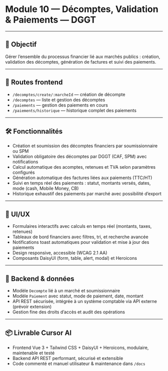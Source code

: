 # Module 10 — Décomptes, Validation & Paiements — DGGT

---

## 🎯 Objectif

Gérer l’ensemble du processus financier lié aux marchés publics : création, validation des décomptes, génération de factures et suivi des paiements.

---

## 📁 Routes frontend

- `/decomptes/create/:marcheId` — création de décompte  
- `/decomptes` — liste et gestion des décomptes  
- `/paiements` — gestion des paiements en cours  
- `/paiements/historique` — historique complet des paiements  

---

## 🛠 Fonctionnalités

- Création et soumission des décomptes financiers par soumissionnaire ou SPM  
- Validation obligatoire des décomptes par DGGT (CAF, SPM) avec notifications  
- Calcul automatique des acomptes, retenues et TVA selon paramètres configurés  
- Génération automatique des factures liées aux paiements (TTC/HT)  
- Suivi en temps réel des paiements : statut, montants versés, dates, mode (cash, Mobile Money, CB)  
- Historique exhaustif des paiements par marché avec possibilité d’export  

---

## 🎨 UI/UX

- Formulaires interactifs avec calculs en temps réel (montants, taxes, retenues)  
- Tableaux de bord financiers avec filtres, tri, et recherche avancée  
- Notifications toast automatiques pour validation et mise à jour des paiements  
- Design responsive, accessible (WCAG 2.1 AA)  
- Composants DaisyUI (form, table, alert, modal) et Heroicons  

---

## 🔐 Backend & données

- Modèle `Decompte` lié à un marché et soumissionnaire  
- Modèle `Paiement` avec statut, mode de paiement, date, montant  
- API REST sécurisée, intégrée à un système comptable via API externe (prévoir extension)  
- Gestion fine des droits d’accès et audit des opérations  

---

## 📦 Livrable Cursor AI

- Frontend Vue 3 + Tailwind CSS + DaisyUI + Heroicons, modulaire, maintenable et testé  
- Backend API REST performant, sécurisé et extensible  
- Code commenté et manuel utilisateur & maintenance dans `/docs`  
